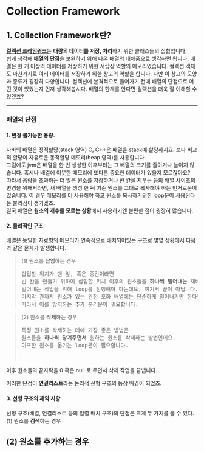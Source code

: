 # Collection Framework

## 1. Collection Framework란?
[**컬렉션 프레임워크**](https://docs.oracle.com/javase/8/docs/technotes/guides/collections/overview.html)는 **대량의 데이터를 저장, 처리**하기 위한 클래스들의 집합입니다.   
쉽게 생각해 **배열의 단점**을 보완하기 위해 나온 배열의 대체품으로 생각하면 됩니다. 배열은 한 개 이상의 데이터를 저장하기 위한 서랍장 역할의 메모리였습니다. 컬렉션 객체도 마찬가지로 여러 데이터를 저장하기 위한 창고의 역할을 합니다. 다만 이 창고의 모양과 종류가 굉장히 다양합니다.
컬렉션에 본격적으로 들어가기 전에 배열의 단점으로 어떤 것이 있었는지 먼저 생각해봅시다. 배열의 한계를 안다면 컬렉션을 더욱 잘 이해할 수 있겠죠?

------------------------------------------
### 배열의 단점 
#### 1. 변경 불가능한 용량.
자바의 배열은 정적할당(stack 영역) ~~C, C++은 배열을 stack에 할당하지요.~~ 보다 비교적 할당이 자유로운 동적할당 메모리(heap 영역)를 사용합니다.   
그럼에도 jvm은 배열을 한 번 생성한 이후부터는 그 배열의 크기를 줄이거나 늘이지 않습니다. 혹시나 배열에 이웃한 메모리에 또다른 중요한 데이터가 있을지 모르잖아요?   
따라서 용량을 초과하는 더 많은 원소를 저장하거나 빈 칸을 지우는 등의 배열 사이즈의 변경을 위해서라면, 새 배열을 생성 한 뒤 기존 원소를 그대로 복사해야 하는 번거로움이 있습니다. 이 경우 메모리를 더 사용해야 하고 원소를 복사하기위한 loop문이 사용된다는 불리점이 생기겠죠.      
결국 배열은 **원소의 개수를 모르는 상황**에서 사용하기엔 불편한 점이 굉장히 많습니다.   

#### 2. 물리적인 구조
배열은 동일한 자료형의 메모리가 연속적으로 배치되어있는 구조로 몇몇 상황에서 다음과 같은 문제가 발생합니다. <br>
>(1) 원소를 **삽입**하는 경우 
><pre>삽입할 위치가 맨 앞, 혹은 중간이라면<br>빈 칸을 만들기 위하여 삽입할 위치 이후의 원소들을 <b>하나씩 밀어내는</b> 재배치 작업이 필요합니다.<br>밀어내는 작업을 위해 loop를 진행해야 하는데요, 여기서 끝이 아닙니다. <br>마지막 칸까지 원소가 있는 완전 포화 배열에는 단순하게 밀어내기만 한다면 마지막 원소는 사라지게 되어있지요. <br>따라서 이를 방지하는 추가 분기문이 필요합니다.</pre>

>(2) 원소를 **삭제**하는 경우
><pre>특정 원소를 삭제하는 데에 가장 좋은 방법은 <br>원소들을 <b>하나씩 당겨주면서</b> 원하는 원소를 삭제하는 방법인데요. <br>이또한 원소를 옮기는 loop문이 필요합니다. <br>
이후 원소들의 끝자락을 0 혹은 null 로 두면서 삭제 작업을 끝냅니다.</pre>

이러한 단점이 **연결리스트**라는 논리적 선형 구조의 등장 배경이 되었죠.

#### 3. 선형 구조의 제약 사항 
선형 구조(배열, 연결리스트 등의 일렬 배치 구조)의 단점은 크게 두 가지를 볼 수 있다.
(1) 원소를 **검색**하는 경우 
>	


(2) 원소를 **추가**하는 경우 
------------------------------------------
